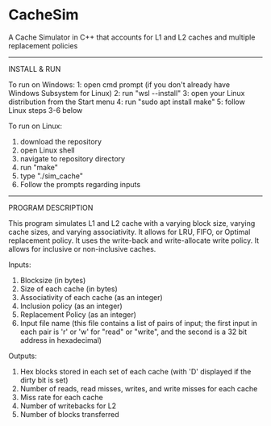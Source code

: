 # CacheSim
A Cache Simulator in C++ that accounts for L1 and L2 caches and multiple replacement policies

_____________________________________________________________________________________________________________________________________________

INSTALL & RUN

To run on Windows:
1: open cmd prompt (if you don't already have Windows Subsystem for Linux)
2: run "wsl --install"
3: open your Linux distribution from the Start menu
4: run "sudo apt install make"
5: follow Linux steps 3-6 below

To run on Linux:
1. download the repository
2. open Linux shell
3. navigate to repository directory
4. run "make"
5. type "./sim_cache"
6. Follow the prompts regarding inputs

_____________________________________________________________________________________________________________________________________________

PROGRAM DESCRIPTION

This program simulates L1 and L2 cache with a varying block size, varying cache sizes, and varying associativity.
It allows for LRU, FIFO, or Optimal replacement policy.
It uses the write-back and write-allocate write policy.
It allows for inclusive or non-inclusive caches.

Inputs: 
1. Blocksize (in bytes)
2. Size of each cache (in bytes)
3. Associativity of each cache (as an integer)
4. Inclusion policy (as an integer)
5. Replacement Policy (as an integer)
6. Input file name (this file contains a list of pairs of input; the first input in each pair is 'r' or 'w' for "read" or "write", and the second is a 32 bit address in hexadecimal)

Outputs:
1. Hex blocks stored in each set of each cache (with 'D' displayed if the dirty bit is set)
2. Number of reads, read misses, writes, and write misses for each cache
3. Miss rate for each cache
4. Number of writebacks for L2
5. Number of blocks transferred

